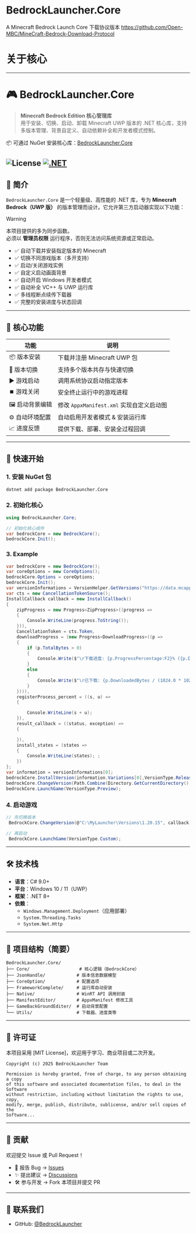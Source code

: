# BedrockLauncher.Core
A Minecraft Bedrock Launch Core
下载协议版本 https://github.com/Open-MBC/MineCraft-Bedrock-Download-Protocol
# 关于核心
---

# 🎮 BedrockLauncher.Core

> **Minecraft Bedrock Edition 核心管理库**  
> 用于安装、切换、启动、卸载 Minecraft UWP 版本的 .NET 核心库，支持多版本管理、背景自定义、自动依赖补全和开发者模式控制。

 📦 可通过 NuGet 安装核心库：[BedrockLauncher.Core](https://www.nuget.org/packages/BedrockLauncher.Core/)

 ![License](https://img.shields.io/badge/license-MIT-blue.svg)
[![.NET](https://img.shields.io/badge/.NET-8.0%2B-orange)](https://dotnet.microsoft.com/download)
---

## 📌 简介

`BedrockLauncher.Core` 是一个轻量级、高性能的 .NET 库，专为 **Minecraft Bedrock（UWP 版）** 的版本管理而设计。它允许第三方启动器实现以下功能：
> [!WARNING]  
> 本项目提供的多为同步函数。  
> 必须以 **管理员权限** 运行程序，否则无法访问系统资源或正常启动。

- ✅ 自动下载并安装指定版本的 Minecraft
- ✅ 切换不同游戏版本（多开支持）
- ✅ 启动/关闭游戏实例
- ✅ 自定义启动画面背景
- ✅ 自动开启 Windows 开发者模式
- ✅ 自动补全 VC++ 与 UWP 运行库
- ✅ 多线程断点续传下载器
- ✅ 完整的安装进度与状态回调

---

## 🔧 核心功能

| 功能 | 说明 |
|------|------|
| 📦 版本安装 | 下载并注册 Minecraft UWP 包 |
| 🔁 版本切换 | 支持多个版本共存与快速切换 |
| ▶️ 游戏启动 | 调用系统协议启动指定版本 |
| ⏹️ 游戏关闭 | 安全终止运行中的游戏进程 |
| 🖼️ 启动背景编辑 | 修改 `AppxManifest.xml` 实现自定义启动图 |
| ⚙️ 自动环境配置 | 自动启用开发者模式 & 安装运行库 |
| 📈 进度反馈 | 提供下载、部署、安装全过程回调 |
---

## 🚀 快速开始

### 1. 安装 NuGet 包

```shell
dotnet add package BedrockLauncher.Core
```

### 2. 初始化核心

```csharp
using BedrockLauncher.Core;

// 初始化核心组件
var bedrockCore = new BedrockCore();
bedrockCore.Init();
```

### 3. Example

```csharp
var bedrockCore = new BedrockCore();
var coreOptions = new CoreOptions();
bedrockCore.Options = coreOptions;
bedrockCore.Init();
var versionInformations = VersionHelper.GetVersions("https://data.mcappx.com/v1/bedrock.json");
var cts = new CancellationTokenSource();
InstallCallback callback = new InstallCallback()
{
    zipProgress = new Progress<ZipProgress>((progress =>
    {
        Console.WriteLine(progress.ToString());
    })),
    CancellationToken = cts.Token,
    downloadProgress = (new Progress<DownloadProgress>((p =>
    {
        if (p.TotalBytes > 0)
        {
            Console.Write($"\r下载进度: {p.ProgressPercentage:F2}% ({p.DownloadedBytes / (1024.0 * 1024):F2} MB / {p.TotalBytes / (1024.0 * 1024):F2} MB)");
        }
        else
        {
            Console.Write($"\r已下载: {p.DownloadedBytes / (1024.0 * 1024):F2} MB (总大小未知)");
        }
    }))),
    registerProcess_percent = ((s, u) =>
    {

        Console.WriteLine(s + u);
    }),
    result_callback = ((status, exception) =>
    {

    }),
    install_states = (states =>
    {
        Console.WriteLine(states); ;
    })
};
var information = versionInformations[0];
bedrockCore.InstallVersion(information.Variations[0],VersionType.Release,"./1.appx","genshin","1.21.21", callback);
bedrockCore.ChangeVersion(Path.Combine(Directory.GetCurrentDirectory(), "testDir"), callback);
bedrockCore.LaunchGame(VersionType.Preview);
```

### 4. 启动游戏

```csharp
// 先切换版本
 BedrockCore.ChangeVersion(@"C:\MyLauncher\Versions\1.20.15", callback);

// 再启动
 BedrockCore.LaunchGame(VersionType.Custom);
```
---

## 🛠️ 技术栈

- **语言**：C# 9.0+
- **平台**：Windows 10 / 11（UWP）
- **框架**：.NET 8+
- **依赖**：
  - `Windows.Management.Deployment`（应用部署）
  - `System.Threading.Tasks`
  - `System.Net.Http`
---

## 📁 项目结构（简要）

```
BedrockLauncher.Core/
├── Core/                   # 核心逻辑（BedrockCore）
├── JsonHandle/            # 版本信息数据模型
├── CoreOption/            # 配置选项
├── FrameworkComplete/     # 运行库自动安装
├── Native/                # WinRT API 调用封装
├── ManifestEditor/        # AppxManifest 修改工具
├── GameBackGroundEditer/  # 启动背景配置
└── Utils/                 # 下载器、进度类等
```

---

## 📄 许可证

本项目采用 [MIT License]，欢迎用于学习、商业项目或二次开发。

```text
Copyright (c) 2025 BedrockLauncher Team

Permission is hereby granted, free of charge, to any person obtaining a copy
of this software and associated documentation files, to deal in the Software
without restriction, including without limitation the rights to use, copy,
modify, merge, publish, distribute, sublicense, and/or sell copies of the
Software...
```
---

## 🤝 贡献

欢迎提交 Issue 或 Pull Request！

- 💬 报告 Bug → [Issues](https://github.com/Round-Studio/BedrockLauncher.Core/issues)
- ✨ 提出建议 → [Discussions](https://github.com/Round-Studio/BedrockLauncher.Core/discussions)
- 🛠️ 参与开发 → Fork 本项目并提交 PR
---

## 📮 联系我们

- GitHub: [@BedrockLauncher](https://github.com/Round-Studio/)


